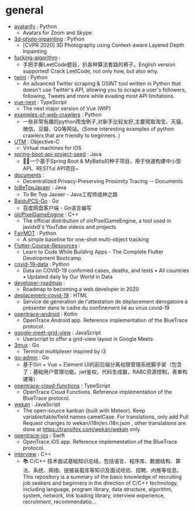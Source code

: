 # general
- [avatarify](https://github.com/alievk/avatarify) : Python
  - Avatars for Zoom and Skype
- [3d-photo-inpainting](https://github.com/vt-vl-lab/3d-photo-inpainting) : Python
  - [CVPR 2020] 3D Photography using Context-aware Layered Depth Inpainting
- [fucking-algorithm](https://github.com/labuladong/fucking-algorithm) : 
  - 手把手撕LeetCode题目，扒各种算法套路的裤子。English version supported! Crack LeetCode, not only how, but also why.
- [twint](https://github.com/twintproject/twint) : Python
  - An advanced Twitter scraping & OSINT tool written in Python that doesn't use Twitter's API, allowing you to scrape a user's followers, following, Tweets and more while evading most API limitations.
- [vue-next](https://github.com/vuejs/vue-next) : TypeScript
  - The next major version of Vue (WIP)
- [examples-of-web-crawlers](https://github.com/shengqiangzhang/examples-of-web-crawlers) : Python
  - 一些非常有趣的python爬虫例子,对新手比较友好,主要爬取淘宝、天猫、微信、豆瓣、QQ等网站。(Some interesting examples of python crawlers that are friendly to beginners. )
- [UTM](https://github.com/utmapp/UTM) : Objective-C
  - Virtual machines for iOS
- [spring-boot-api-project-seed](https://github.com/lihengming/spring-boot-api-project-seed) : Java
  - 🌱🚀一个基于Spring Boot & MyBatis的种子项目，用于快速构建中小型API、RESTful API项目~
- [documents](https://github.com/DP-3T/documents) : 
  - Decentralized Privacy-Preserving Proximity Tracing -- Documents
- [toBeTopJavaer](https://github.com/hollischuang/toBeTopJavaer) : Java
  - To Be Top Javaer - Java工程师成神之路
- [BaiduPCS-Go](https://github.com/iikira/BaiduPCS-Go) : Go
  - 百度网盘客户端 - Go语言编写
- [olcPixelGameEngine](https://github.com/OneLoneCoder/olcPixelGameEngine) : C++
  - The official distribution of olcPixelGameEngine, a tool used in javidx9's YouTube videos and projects
- [FairMOT](https://github.com/ifzhang/FairMOT) : Python
  - A simple baseline for one-shot multi-object tracking
- [Flutter-Course-Resources](https://github.com/londonappbrewery/Flutter-Course-Resources) : 
  - Learn to Code While Building Apps - The Complete Flutter Development Bootcamp
- [covid-19-data](https://github.com/owid/covid-19-data) : Python
  - Data on COVID-19 confirmed cases, deaths, and tests • All countries • Updated daily by Our World in Data
- [developer-roadmap](https://github.com/kamranahmedse/developer-roadmap) : 
  - Roadmap to becoming a web developer in 2020
- [deplacement-covid-19](https://github.com/LAB-MI/deplacement-covid-19) : HTML
  - Service de génération de l'attestation de déplacement dérogatoire à présenter dans le cadre du confinement lié au virus covid-19
- [opentrace-android](https://github.com/opentrace-community/opentrace-android) : Kotlin
  - OpenTrace Android app. Reference implementation of the BlueTrace protocol.
- [google-meet-grid-view](https://github.com/Fugiman/google-meet-grid-view) : JavaScript
  - Userscript to offer a grid-view layout in Google Meets
- [3mux](https://github.com/aaronjanse/3mux) : Go
  - Terminal multiplexer inspired by i3
- [go-admin](https://github.com/wenjianzhang/go-admin) : Go
  - 基于Gin + Vue + Element UI的前后端分离权限管理系统脚手架（包含了：基础用户管理功能，jwt鉴权，代码生成器，RABC资源控制，表单构建等）
- [opentrace-cloud-functions](https://github.com/opentrace-community/opentrace-cloud-functions) : TypeScript
  - OpenTrace Cloud Functions. Reference implementation of the BlueTrace protocol.
- [wekan](https://github.com/wekan/wekan) : JavaScript
  - The open-source kanban (built with Meteor). Keep variable/table/field names camelCase. For translations, only add Pull Request changes to wekan/i18n/en.i18n.json , other translations are done at https://transifex.com/wekan/wekan only.
- [opentrace-ios](https://github.com/opentrace-community/opentrace-ios) : Swift
  - OpenTrace iOS app. Reference implementation of the BlueTrace protocol.
- [interview](https://github.com/huihut/interview) : C++
  - 📚 C/C++ 技术面试基础知识总结，包括语言、程序库、数据结构、算法、系统、网络、链接装载库等知识及面试经验、招聘、内推等信息。This repository is a summary of the basic knowledge of recruiting job seekers and beginners in the direction of C/C++ technology, including language, program library, data structure, algorithm, system, network, link loading library, interview experience, recruitment, recommendatio…
